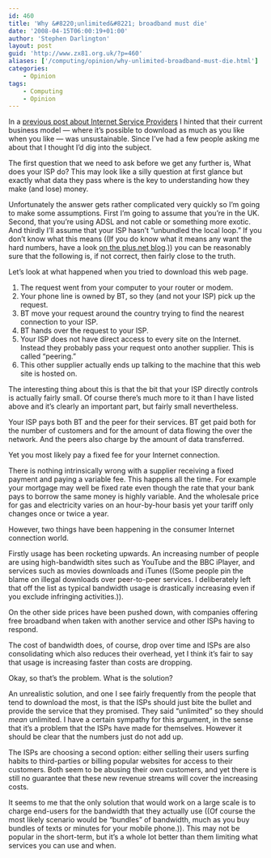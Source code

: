 ```yaml
---
id: 460
title: 'Why &#8220;unlimited&#8221; broadband must die'
date: '2008-04-15T06:00:19+01:00'
author: 'Stephen Darlington'
layout: post
guid: 'http://www.zx81.org.uk/?p=460'
aliases: ['/computing/opinion/why-unlimited-broadband-must-die.html']
categories:
    - Opinion
tags:
    - Computing
    - Opinion
---
```


In a [previous post about Internet Service Providers](/computing/opinion/net-neutrality-privacy-and-hypocrisy.html) I hinted that their current business model — where it’s possible to download as much as you like when you like — was unsustainable. Since I’ve had a few people asking me about that I thought I’d dig into the subject.

The first question that we need to ask before we get any further is, What does your ISP do? This may look like a silly question at first glance but exactly what data they pass where is the key to understanding how they make (and lose) money.

Unfortunately the answer gets rather complicated very quickly so I’m going to make some assumptions. First I’m going to assume that you’re in the UK. Second, that you’re using ADSL and not cable or something more exotic. And thirdly I’ll assume that your ISP hasn’t “unbundled the local loop.” If you don’t know what this means ((If you do know what it means any want the hard numbers, have a look [on the plus.net blog](http://community.plus.net/blog/2008/02/28/how-uk-isps-are-charged-for-broadband-the-cost-of-ipstream/).)) you can be reasonably sure that the following is, if not correct, then fairly close to the truth.

Let’s look at what happened when you tried to download this web page.

1. The request went from your computer to your router or modem.
2. Your phone line is owned by BT, so they (and not your ISP) pick up the request.
3. BT move your request around the country trying to find the nearest connection to your ISP.
4. BT hands over the request to your ISP.
5. Your ISP does not have direct access to every site on the Internet. Instead they probably pass your request onto another supplier. This is called “peering.”
6. This other supplier actually ends up talking to the machine that this web site is hosted on.

The interesting thing about this is that the bit that your ISP directly controls is actually fairly small. Of course there’s much more to it than I have listed above and it’s clearly an important part, but fairly small nevertheless.

Your ISP pays both BT and the peer for their services. BT get paid both for the number of customers and for the amount of data flowing the over the network. And the peers also charge by the amount of data transferred.

Yet you most likely pay a fixed fee for your Internet connection.

There is nothing intrinsically wrong with a supplier receiving a fixed payment and paying a variable fee. This happens all the time. For example your mortgage may well be fixed rate even though the rate that your bank pays to borrow the same money is highly variable. And the wholesale price for gas and electricity varies on an hour-by-hour basis yet your tariff only changes once or twice a year.

However, two things have been happening in the consumer Internet connection world.

Firstly usage has been rocketing upwards. An increasing number of people are using high-bandwidth sites such as YouTube and the BBC iPlayer, and services such as movies downloads and iTunes ((Some people pin the blame on illegal downloads over peer-to-peer services. I deliberately left that off the list as typical bandwidth usage is drastically increasing even if you exclude infringing activities.)).

On the other side prices have been pushed down, with companies offering free broadband when taken with another service and other ISPs having to respond.

The cost of bandwidth does, of course, drop over time and ISPs are also consolidating which also reduces their overhead, yet I think it’s fair to say that usage is increasing faster than costs are dropping.

Okay, so that’s the problem. What is the solution?

An unrealistic solution, and one I see fairly frequently from the people that tend to download the most, is that the ISPs should just bite the bullet and provide the service that they promised. They said “unlimited” so they should *mean* unlimited. I have a certain sympathy for this argument, in the sense that it’s a problem that the ISPs have made for themselves. However it should be clear that the numbers just do not add up.

The ISPs are choosing a second option: either selling their users surfing habits to third-parties or billing popular websites for access to their customers. Both seem to be abusing their own customers, and yet there is still no guarantee that these new revenue streams will cover the increasing costs.

It seems to me that the only solution that would work on a large scale is to charge end-users for the bandwidth that they actually use ((Of course the most likely scenario would be “bundles” of bandwidth, much as you buy bundles of texts or minutes for your mobile phone.)). This may not be popular in the short-term, but it’s a whole lot better than them limiting what services you can use and when.